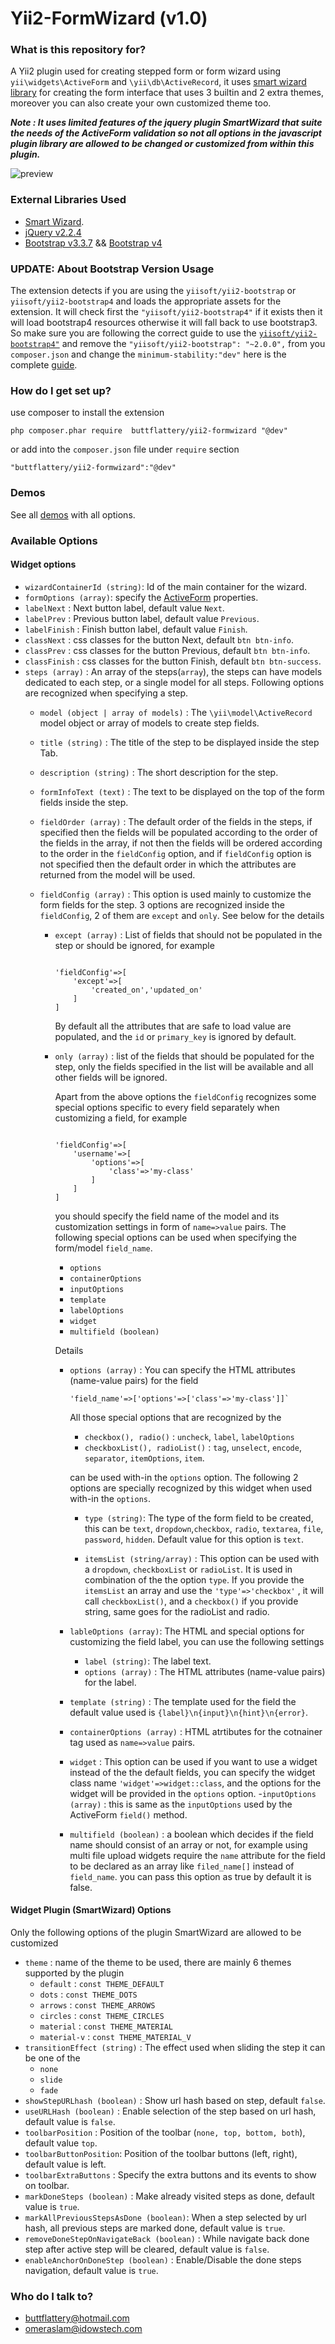 # Yii2-FormWizard (v1.0)

### What is this repository for? ###

A Yii2 plugin used for creating stepped form or form wizard using `yii\widgets\ActiveForm` and `\yii\db\ActiveRecord`, it uses [smart wizard library](https://github.com/mstratman/jQuery-Smart-Wizard) for creating the form interface that uses 3 builtin and 2 extra themes, moreover you can also create your own customized theme too.

**_Note : It uses limited features of the jquery plugin SmartWizard that suite the needs of the ActiveForm validation so not all options in the javascript plugin library are allowed to be changed or customized from within this plugin._**

![preview](https://yii2plugins.idowstech.com/theme/assets/img/form-wizard.jpg) 

### External Libraries Used ###
* [Smart Wizard](https://github.com/mstratman/jQuery-Smart-Wizard).
* [jQuery v2.2.4](https://jquery.com/download/) 
* [Bootstrap v3.3.7](https://getbootstrap.com/docs/3.3/) && [Bootstrap v4](http://getbootstrap.com/)

### UPDATE: About Bootstrap Version Usage ###

The extension detects if you are using the `yiisoft/yii2-bootstrap` or `yiisoft/yii2-bootstrap4` and loads the appropriate assets for the extension. It will check first the `"yiisoft/yii2-bootstrap4"` if it exists then it will load bootstrap4 resources otherwise it will fall back to use bootstrap3. So make sure you are following the correct guide to use the [`yiisoft/yii2-bootstrap4"`](https://github.com/yiisoft/yii2-bootstrap4) and remove the `"yiisoft/yii2-bootstrap": "~2.0.0",` from you `composer.json` and change the `minimum-stability:"dev"` here is the complete [guide](https://github.com/yiisoft/yii2-bootstrap4/blob/master/docs/guide/README.md).

### How do I get set up? ###

use composer to install the extension 

```
php composer.phar require  buttflattery/yii2-formwizard "@dev" 
```

or add into the `composer.json` file under `require` section

```
"buttflattery/yii2-formwizard":"@dev"
```

### Demos ###

See all [demos](http://yii2plugins.idowstech.com/formwizard/index) with all options.

### Available Options ###

#### Widget options ####
- `wizardContainerId (string)`: Id of the main container for the wizard.
- `formOptions (array)`: specify the [ActiveForm](https://www.yiiframework.com/doc/api/2.0/yii-widgets-activeform) properties.
- `labelNext` : Next button label, default value `Next`.
- `labelPrev` : Previous button label, default value `Previous`.
- `labelFinish` : Finish button label, default value `Finish`.
- `classNext` : css classes for the button Next, default `btn btn-info`.
- `classPrev` : css classes for the button Previous, default `btn btn-info`.
- `classFinish` : css classes for the button Finish, default `btn btn-success`.
- `steps (array)` : An array of the steps(`array`), the steps can  have models dedicated to each step, or a single model for all steps. Following options are recognized when specifying a step.
    - `model (object | array of models)` : The `\yii\model\ActiveRecord` model object or array of models to create step fields.
    - `title (string)` : The title of the step to be displayed inside the step Tab.
    - `description (string)` : The short description for the step.
    - `formInfoText (text)` : The text to be displayed on the top of the form fields inside the step.
    - `fieldOrder (array)` : The default order of the fields in the steps, if specified then the fields will be populated according to the order of the fields in the array, if not then the fields will be ordered according to the order in the  `fieldConfig` option, and if `fieldConfig` option is not specified then the default order in which the attributes are returned from the model will be used. 
    - `fieldConfig (array)` : This option is used mainly to customize the form fields for the step. 3 options are recognized inside the `fieldConfig`, 2 of them are `except` and `only`. See below for the details

        - `except (array)` : List of fields that should not be populated in the step or should be ignored, for example 
        
            ```
            
            'fieldConfig'=>[
                'except'=>[
                    'created_on','updated_on'
                ]
            ]

            ``` 

            By default all the attributes that are safe to load value are populated, and the `id` or `primary_key` is ignored by default.
    
        - `only (array)` : list of the fields that should be populated for the step, only the fields specified in the list will be available and all other fields will be ignored.

            Apart from the above options the `fieldConfig` recognizes some special options specific to every field separately when customizing a field, for example

            ```

            'fieldConfig'=>[
                'username'=>[
                    'options'=>[
                        'class'=>'my-class'
                    ]
                ]
            ]

            ```

            you should specify the field name of the model and its customization settings in form of `name=>value` pairs. The following special options can be used when specifying the form/model `field_name`.

            - `options`
            - `containerOptions`
            - `inputOptions`
            - `template`
            - `labelOptions`
            - `widget`
            - `multifield (boolean)` 

            Details
            - `options (array)` : You can specify the HTML attributes (name-value pairs) for the field 
                ```
                'field_name'=>['options'=>['class'=>'my-class']]`

                ```
                All those special options that are recognized by the 
                
                - `checkbox(), radio()` : `uncheck`, `label`, `labelOptions`
                - `checkboxList(), radioList()` : `tag`, `unselect`, `encode`, `separator`, `itemOptions`, `item`.
                
                can be used with-in the `options` option. The following 2 options are specially recognized by this widget when used with-in the `options`.

                - `type (string)`: The type of the form field to be created, this can be `text`, `dropdown`,`checkbox`, `radio`, `textarea`, `file`, `password`, `hidden`. Default value for this option is `text`.

                - `itemsList (string/array)` : This option can be used with a `dropdown`, `checkboxList` or `radioList`. It is used in combination of the the option `type`. If you provide the `itemsList` an array and use the `'type'=>'checkbox'` , it will call `checkboxList()`, and a `checkbox()` if you provide string, same goes for the radioList and radio.

            - `lableOptions (array)`: The HTML and special options for customizing the field label, you can use the following settings
                - `label (string)`: The label text.
                - `options (array)` : The HTML attributes (name-value pairs) for the label.
            - `template (string)` : The template used for the field the default value used is `{label}\n{input}\n{hint}\n{error}`.
            - `containerOptions (array)` : HTML atrtibutes for the cotnainer tag used as `name=>value` pairs.
            - `widget` :  This option can be used if you want to use a widget instead of the the default fields, you can specify the widget class name `'widget'=>widget::class`, and the options for the widget will be provided in the `options` option.
            -`inputOptions (array)` : this is same as the `inputOptions` used by the ActiveForm `field()` method.
            - `multifield (boolean)` : a boolean which decides if the field name should consist of an array or not, for example using multi file upload widgets require the `name` attribute for the field to be declared as an array like `filed_name[]` instead of `field_name`. you can pass this option as true by default it is false.

#### Widget Plugin (SmartWizard) Options ####
Only the following options of the plugin SmartWizard are allowed to be customized
- `theme` : name of the theme to be used, there are mainly 6 themes supported by the plugin
    - `default` : `const THEME_DEFAULT`
    - `dots` : `const THEME_DOTS`
    - `arrows` : `const THEME_ARROWS`
    - `circles` : `const THEME_CIRCLES`
    - `material` : `const THEME_MATERIAL`
    - `material-v` : `const THEME_MATERIAL_V`
- `transitionEffect (string)` : The effect used when sliding the step it can be one of the 
    - `none`
    - `slide`
    - `fade`
- `showStepURLhash (boolean)` : Show url hash based on step, default `false`.
- `useURLHash (boolean)` :  Enable selection of the step based on url hash, default value is `false`.
- `toolbarPosition` : Position of the toolbar (`none, top, bottom, both`), default value `top`.
- `toolbarButtonPosition`: Position of the toolbar buttons (left, right), default value is left.
- `toolbarExtraButtons` : Specify the extra buttons and its events to show on toolbar.
- `markDoneSteps (boolean)` : Make already visited steps as done, default value is `true`.
- `markAllPreviousStepsAsDone (boolean)`: When a step selected by url hash, all previous steps are marked done, default value is `true`.
- `removeDoneStepOnNavigateBack (boolean)` : 	While navigate back done step after active step will be cleared, default value is `false`.
- `enableAnchorOnDoneStep (boolean)` : Enable/Disable the done steps navigation, default value is `true`.


    

### Who do I talk to? ###

* buttflattery@hotmail.com
* omeraslam@idowstech.com
